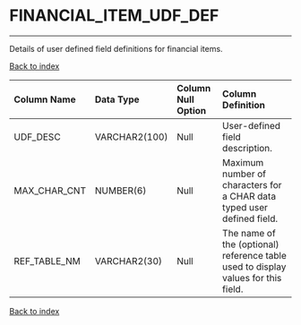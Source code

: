 # FINANCIAL_ITEM_UDF_DEF

---

Details of user defined field definitions for financial items.

[Back to index](./index.md)

| Column Name   | Data Type     | Column Null Option   | Column Definition                                                                 |
|:--------------|:--------------|:---------------------|:----------------------------------------------------------------------------------|
| UDF_DESC      | VARCHAR2(100) | Null                 | User-defined field description.                                                   |
| MAX_CHAR_CNT  | NUMBER(6)     | Null                 | Maximum number of characters for a CHAR data typed user defined field.            |
| REF_TABLE_NM  | VARCHAR2(30)  | Null                 | The name of the (optional) reference table used to display values for this field. |

[Back to index](./index.md)